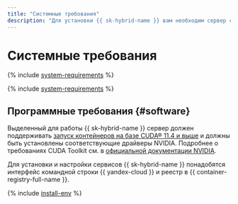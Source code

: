```yaml
---
title: "Системные требования"
description: "Для установки {{ sk-hybrid-name }} вам необходим сервер с ОС Linux, который поддерживает Docker Engine. Список поддерживаемых ОС см. в официальной документации Docker."
---
```


# Системные требования

{% include [system-requirements](../_includes/speechkit/system-requirements.md) %}

{% include [system-requirements](../_includes/speechkit/system-requirements-gpu.md) %}

## Программные требования {#software}

Выделенный для работы {{ sk-hybrid-name }} сервер должен поддерживать [запуск контейнеров на базе CUDA® 11.4 и выше](https://docs.nvidia.com/datacenter/cloud-native/container-toolkit/install-guide.html#docker) и должны быть установлены соответствующие драйверы NVIDIA. Подробнее о требованиях CUDA Toolkit см. в [официальной документации NVIDIA](https://docs.nvidia.com/cuda/cuda-toolkit-release-notes/index.html).

Для установки и настройки сервисов {{ sk-hybrid-name }} понадобятся интерфейс командной строки {{ yandex-cloud }} и реестр в {{ container-registry-full-name }}.

{% include [install-env](../_includes/speechkit/hybrid-env-install.md) %}
